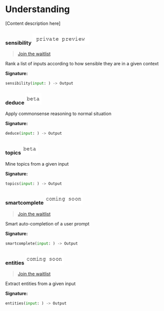 # Understanding 

[Content description here]

### sensibility ![private-preview](../../.gitbook/assets/private-preview-text.png)

> [Join the waitlist](http://fill-this-form)

Rank a list of inputs according to how sensible they are in a given context

**Signature:**  
```python
sensibility(input: ) -> Output
```

### deduce ![beta](../../.gitbook/assets/beta-text.png)

Apply commonsense reasoning to normal situation                            

**Signature:**  
```python
deduce(input: ) -> Output
```

### topics ![beta](../../.gitbook/assets/beta-text.png)

Mine topics from a given input                                             

**Signature:**  
```python
topics(input: ) -> Output
```

### smartcomplete ![coming-soon](../../.gitbook/assets/coming-soon-text.png)

> [Join the waitlist](http://fill-this-form)

Smart auto-completion of a user prompt                                     

**Signature:**  
```python
smartcomplete(input: ) -> Output
```

### entities ![coming-soon](../../.gitbook/assets/coming-soon-text.png)

> [Join the waitlist](http://fill-this-form)

Extract entities from a given input                                        

**Signature:**  
```python
entities(input: ) -> Output
```
